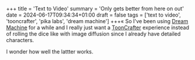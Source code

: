 +++
title = 'Text to Video'
summary = 'Only gets better from here on out'
date = 2024-06-17T09:34:34+01:00
draft = false
tags = ['text to video', 'tooncrafter', 'pika labs', 'dream machine']
+++«
So I've been using [Dream Machine]() for a while and I really just want a [ToonCrafter](https://doubiiu.github.io/projects/ToonCrafter/) experience instead of rolling the dice like with image diffusion since I already have detailed characters.

I wonder how well the lattter works.
